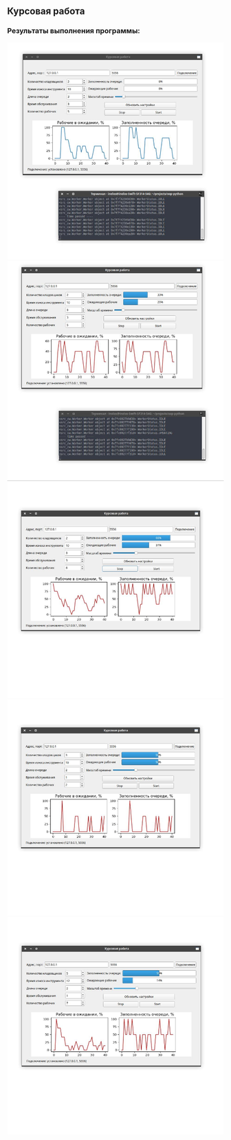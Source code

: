## Курсовая работа


### Результаты выполнения программы:

![](/images/cw_1.jpg)
![](/images/cw_2.jpg)
![](/images/cw_3.jpg)
![](/images/cw_4.jpg)
![](/images/cw_5.jpg)


